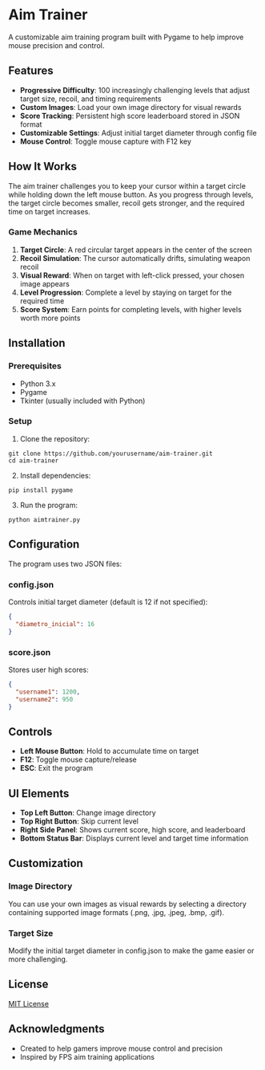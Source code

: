 # Aim Trainer

A customizable aim training program built with Pygame to help improve mouse precision and control.

## Features

- **Progressive Difficulty**: 100 increasingly challenging levels that adjust target size, recoil, and timing requirements
- **Custom Images**: Load your own image directory for visual rewards
- **Score Tracking**: Persistent high score leaderboard stored in JSON format
- **Customizable Settings**: Adjust initial target diameter through config file
- **Mouse Control**: Toggle mouse capture with F12 key

## How It Works

The aim trainer challenges you to keep your cursor within a target circle while holding down the left mouse button. As you progress through levels, the target circle becomes smaller, recoil gets stronger, and the required time on target increases.

### Game Mechanics

1. **Target Circle**: A red circular target appears in the center of the screen
2. **Recoil Simulation**: The cursor automatically drifts, simulating weapon recoil
3. **Visual Reward**: When on target with left-click pressed, your chosen image appears
4. **Level Progression**: Complete a level by staying on target for the required time
5. **Score System**: Earn points for completing levels, with higher levels worth more points

## Installation

### Prerequisites
- Python 3.x
- Pygame
- Tkinter (usually included with Python)

### Setup
1. Clone the repository:
```
git clone https://github.com/yourusername/aim-trainer.git
cd aim-trainer
```

2. Install dependencies:
```
pip install pygame
```

3. Run the program:
```
python aimtrainer.py
```

## Configuration

The program uses two JSON files:

### config.json
Controls initial target diameter (default is 12 if not specified):
```json
{
  "diametro_inicial": 16
}
```

### score.json
Stores user high scores:
```json
{
  "username1": 1200,
  "username2": 950
}
```

## Controls

- **Left Mouse Button**: Hold to accumulate time on target
- **F12**: Toggle mouse capture/release
- **ESC**: Exit the program

## UI Elements

- **Top Left Button**: Change image directory
- **Top Right Button**: Skip current level
- **Right Side Panel**: Shows current score, high score, and leaderboard
- **Bottom Status Bar**: Displays current level and target time information

## Customization

### Image Directory
You can use your own images as visual rewards by selecting a directory containing supported image formats (.png, .jpg, .jpeg, .bmp, .gif).

### Target Size
Modify the initial target diameter in config.json to make the game easier or more challenging.

## License

[MIT License](LICENSE)

## Acknowledgments

- Created to help gamers improve mouse control and precision
- Inspired by FPS aim training applications

